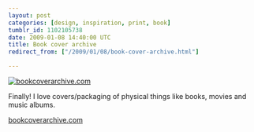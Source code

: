 ```yaml
---
layout: post
categories: [design, inspiration, print, book]
tumblr_id: 1102105738  
date: 2009-01-08 14:40:00 UTC
title: Book cover archive
redirect_from: ["/2009/01/08/book-cover-archive.html"]

---
```


<a href="http://bookcoverarchive.com/"><img src="//farm5.static.flickr.com/4109/4993127266_4680925271_o.jpg" alt="bookcoverarchive.com" /></a>

Finally! I love covers/packaging of physical things like books, movies and music albums.

<a href="http://bookcoverarchive.com/">bookcoverarchive.com</a>
